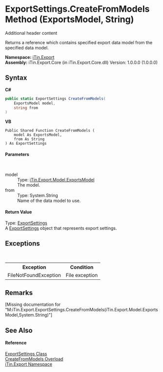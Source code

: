 # ExportSettings.CreateFromModels Method (ExportsModel, String)
Additional header content 

Returns a reference which contains specified export data model from the specified data model.

**Namespace:**&nbsp;<a href="N_iTin_Export">iTin.Export</a><br />**Assembly:**&nbsp;iTin.Export.Core (in iTin.Export.Core.dll) Version: 1.0.0.0 (1.0.0.0)

## Syntax

**C#**<br />
``` C#
public static ExportSettings CreateFromModels(
	ExportsModel model,
	string from
)
```

**VB**<br />
``` VB
Public Shared Function CreateFromModels ( 
	model As ExportsModel,
	from As String
) As ExportSettings
```


#### Parameters
&nbsp;<dl><dt>model</dt><dd>Type: <a href="T_iTin_Export_Model_ExportsModel">iTin.Export.Model.ExportsModel</a><br />The model.</dd><dt>from</dt><dd>Type: System.String<br />Name of the data model to use.</dd></dl>

#### Return Value
Type: <a href="T_iTin_Export_ExportSettings">ExportSettings</a><br />A <a href="T_iTin_Export_ExportSettings">ExportSettings</a> object that represents export settings.

## Exceptions
&nbsp;<table><tr><th>Exception</th><th>Condition</th></tr><tr><td>FileNotFoundException</td><td>File exception</td></tr></table>

## Remarks
\[Missing <remarks> documentation for "M:iTin.Export.ExportSettings.CreateFromModels(iTin.Export.Model.ExportsModel,System.String)"\]

## See Also


#### Reference
<a href="T_iTin_Export_ExportSettings">ExportSettings Class</a><br /><a href="Overload_iTin_Export_ExportSettings_CreateFromModels">CreateFromModels Overload</a><br /><a href="N_iTin_Export">iTin.Export Namespace</a><br />